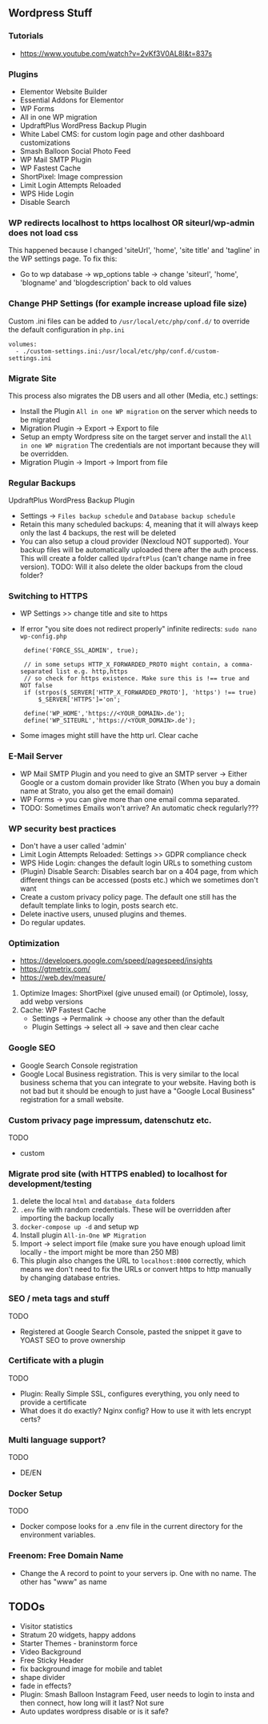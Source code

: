 
## Wordpress Stuff
### Tutorials
 * https://www.youtube.com/watch?v=2vKf3V0AL8I&t=837s

### Plugins
 * Elementor Website Builder
 * Essential Addons for Elementor
 * WP Forms
 * All in one WP migration
 * UpdraftPlus WordPress Backup Plugin
 * White Label CMS: for custom login page and other dashboard customizations
 * Smash Balloon Social Photo Feed
 * WP Mail SMTP Plugin
 * WP Fastest Cache
 * ShortPixel: Image compression
 * Limit Login Attempts Reloaded
 * WPS Hide Login
 * Disable Search

### WP redirects localhost to https localhost OR siteurl/wp-admin does not load css
This happened because I changed 'siteUrl', 'home', 'site title' and 'tagline' in the WP settings page.
To fix this: 
 * Go to wp database -> wp_options table -> change 'siteurl', 'home', 'blogname' and 'blogdescription' back to old values

### Change PHP Settings (for example increase upload file size)
Custom .ini files can be added to `/usr/local/etc/php/conf.d/` to override the default configuration in `php.ini`

    volumes:
      - ./custom-settings.ini:/usr/local/etc/php/conf.d/custom-settings.ini

### Migrate Site
This process also migrates the DB users and all other (Media, etc.) settings:
 * Install the Plugin `All in one WP migration` on the server which needs to be migrated
 * Migration Plugin -> Export -> Export to file
 * Setup an empty Wordpress site on the target server and install the `All in one WP migration`
   The credentials are not important because they will be overridden.
 * Migration Plugin -> Import -> Import from file

### Regular Backups
UpdraftPlus WordPress Backup Plugin
 * Settings -> `Files backup schedule` and `Database backup schedule`
 * Retain this many scheduled backups: 4, meaning that it will always keep only the last 4 backups, the rest will be deleted
 * You can also setup a cloud provider (Nexcloud NOT supported). Your backup files will be automatically uploaded there after the auth process.
   This will create a folder called `UpdraftPlus` (can't change name in free version).
   TODO: Will it also delete the older backups from the cloud folder?

### Switching to HTTPS

 * WP Settings >> change title and site to https

 * If error "you site does not redirect properly" infinite redirects: `sudo nano wp-config.php`

        define('FORCE_SSL_ADMIN', true);
        
        // in some setups HTTP_X_FORWARDED_PROTO might contain, a comma-separated list e.g. http,https
        // so check for https existence. Make sure this is !== true and NOT false
        if (strpos($_SERVER['HTTP_X_FORWARDED_PROTO'], 'https') !== true)
            $_SERVER['HTTPS']='on';

        define('WP_HOME','https://<YOUR_DOMAIN>.de');
        define('WP_SITEURL','https://<YOUR_DOMAIN>.de');

 * Some images might still have the http url. Clear cache

### E-Mail Server
 * WP Mail SMTP Plugin and you need to give an SMTP server -> Either Google or a custom domain provider like Strato (When you buy a domain name at Strato, you also get the email domain)
 * WP Forms -> you can give more than one email comma separated.
 * TODO: Sometimes Emails won't arrive? An automatic check regularly???

### WP security best practices
 * Don't have a user called 'admin'
 * Limit Login Attempts Reloaded: Settings >> GDPR compliance check
 * WPS Hide Login: changes the default login URLs to something custom
 * (Plugin) Disable Search: Disables search bar on a 404 page, from which different things can be accessed (posts etc.) which we sometimes don't want
 * Create a custom privacy policy page. The default one still has the default template links to login, posts search etc.
 * Delete inactive users, unused plugins and themes.
 * Do regular updates.

### Optimization
 * https://developers.google.com/speed/pagespeed/insights
 * https://gtmetrix.com/
 * https://web.dev/measure/

 1. Optimize Images: ShortPixel (give unused email) (or Optimole), lossy, add webp versions
 2. Cache: WP Fastest Cache
    * Settings -> Permalink -> choose any other than the default
    * Plugin Settings -> select all -> save and then clear cache

### Google SEO
  * Google Search Console registration
  * Google Local Business registration. This is very similar to the local business schema that you can integrate to your website. Having both is not bad but it should be enough to just have a "Google Local Business" registration for a small website.

### Custom privacy page impressum, datenschutz etc.
TODO
 * custom

### Migrate prod site (with HTTPS enabled) to localhost for development/testing
  1. delete the local `html` and `database_data` folders
  2. `.env` file with random credentials. These will be overridden after importing the backup locally
  3. `docker-compose up -d` and setup wp
  4. Install plugin `All-in-One WP Migration`
  5. Import -> select import file (make sure you have enough upload limit locally - the import might be more than 250 MB)
  6. This plugin also changes the URL to `localhost:8000` correctly, which means we don't need to fix the URLs or convert https to http manually by changing database entries.

### SEO / meta tags and stuff
TODO
 * Registered at Google Search Console, pasted the snippet it gave to YOAST SEO to prove ownership

### Certificate with a plugin
TODO
 * Plugin: Really Simple SSL, configures everything, you only need to provide a certificate
 * What does it do exactly? Nginx config? How to use it with lets encrypt certs?

### Multi language support?
TODO
 * DE/EN

### Docker Setup
TODO
 * Docker compose looks for a .env file in the current directory for the environment variables. 

### Freenom: Free Domain Name

 * Change the A record to point to your servers ip. One with no name. The other has "www" as name

## TODOs

 * Visitor statistics
 * Stratum 20 widgets, happy addons
 * Starter Themes - braninstorm force
 * Video Background
 * Free Sticky Header
 * fix background image for mobile and tablet
 * shape divider
 * fade in effects?
 * Plugin: Smash Balloon Instagram Feed, user needs to login to insta and then connect, how long will it last? Not sure
 * Auto updates wordpress disable or is it safe?
